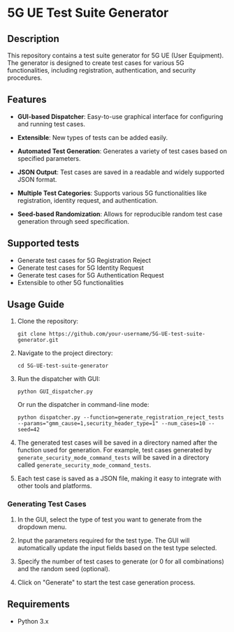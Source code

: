 # 5G UE Test Suite Generator

## Description

This repository contains a test suite generator for 5G UE (User Equipment). The generator is designed to create test cases for various 5G functionalities, including registration, authentication, and security procedures.

## Features

- **GUI-based Dispatcher**: Easy-to-use graphical interface for configuring and running test cases.
  
- **Extensible**: New types of tests can be added easily.

- **Automated Test Generation**: Generates a variety of test cases based on specified parameters.
  
- **JSON Output**: Test cases are saved in a readable and widely supported JSON format.

- **Multiple Test Categories**: Supports various 5G functionalities like registration, identity request, and authentication.
  
- **Seed-based Randomization**: Allows for reproducible random test case generation through seed specification.

## Supported tests

- Generate test cases for 5G Registration Reject
- Generate test cases for 5G Identity Request
- Generate test cases for 5G Authentication Request
- Extensible to other 5G functionalities


## Usage Guide

1. Clone the repository:
    ```
    git clone https://github.com/your-username/5G-UE-test-suite-generator.git
    ```

2. Navigate to the project directory:
    ```
    cd 5G-UE-test-suite-generator
    ```

3. Run the dispatcher with GUI:
    ```
    python GUI_dispatcher.py
    ```
    
    Or run the dispatcher in command-line mode:
    ```
    python dispatcher.py --function=generate_registration_reject_tests --params="gmm_cause=1,security_header_type=1" --num_cases=10 --seed=42
    ```

4. The generated test cases will be saved in a directory named after the function used for generation. For example, test cases generated by `generate_security_mode_command_tests` will be saved in a directory called `generate_security_mode_command_tests`.

5. Each test case is saved as a JSON file, making it easy to integrate with other tools and platforms.

### Generating Test Cases

1. In the GUI, select the type of test you want to generate from the dropdown menu.

2. Input the parameters required for the test type. The GUI will automatically update the input fields based on the test type selected.

3. Specify the number of test cases to generate (or 0 for all combinations) and the random seed (optional).

4. Click on "Generate" to start the test case generation process.

## Requirements

- Python 3.x
